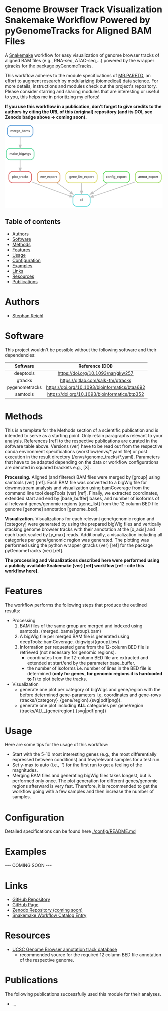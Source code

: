# Genome Browser Track Visualization Snakemake Workflow Powered by pyGenomeTracks for Aligned BAM Files
A [Snakemake](https://snakemake.readthedocs.io/en/stable/) workflow for easy visualization of genome browser tracks of aligned BAM files (e.g., RNA-seq, ATAC-seq,...) powered by the wrapper [gtracks](https://gitlab.com/salk-tm/gtracks) for the package [pyGenomeTracks](https://github.com/deeptools/pyGenomeTracks).

This workflow adheres to the module specifications of [MR.PARETO](https://github.com/epigen/mr.pareto), an effort to augment research by modularizing (biomedical) data science. For more details, instructions and modules check out the project's repository. Please consider starring and sharing modules that are interesting or useful to you, this helps me in prioritizing my efforts!

**If you use this workflow in a publication, don't forget to give credits to the authors by citing the URL of this (original) repository (and its DOI, see Zenodo badge above -> coming soon).**

![Workflow Rulegraph](./workflow/dags/rulegraph.svg)

Table of contents
----------------
  * [Authors](#authors)
  * [Software](#software)
  * [Methods](#methods)
  * [Features](#features)
  * [Usage](#usage)
  * [Configuration](#configuration)
  * [Examples](#examples)
  * [Links](#links)
  * [Resources](#resources)
  * [Publications](#publications)

# Authors
- [Stephan Reichl](https://github.com/sreichl)


# Software
This project wouldn't be possible without the following software and their dependencies:

| Software | Reference (DOI) |
| :---: | :---: |
| deeptools | https://doi.org/10.1093/nar/gkw257 |
| gtracks | https://gitlab.com/salk-tm/gtracks |
| pygenometracks | https://doi.org/10.1093/bioinformatics/btaa692 |
| samtools | https://doi.org/10.1093/bioinformatics/btp352 |


# Methods
This is a template for the Methods section of a scientific publication and is intended to serve as a starting point. Only retain paragraphs relevant to your analysis. References [ref] to the respective publications are curated in the software table above. Versions (ver) have to be read out from the respective conda environment specifications (workflow/envs/\*.yaml file) or post execution in the result directory (/envs/genome_tracks/\*.yaml). Parameters that have to be adapted depending on the data or workflow configurations are denoted in squared brackets e.g., [X].

__Processing.__ Aligned (and filtered) BAM files were merged by [group] using samtools (ver) [ref]. Each BAM file was converted to a bigWig file for dowmnstream analysis and visualization using bamCoverage from the command line tool deepTools (ver) [ref]. Finally, we extracted coordinates, extended start and end by [base_buffer] bases, and number of isoforms of all relevant genes/genomic regions [gene_list] from the 12 column BED file genome [genome] annotation [genome_bed].

__Visualization.__ Visualizations for each relevant gene/genomic region and [category] were generated by using the prepared bigWig files and vertically stacking genome browser tracks with their annotation at the [x_axis] and each track scaled by [y_max] reads. Additionally, a visualization including all categories per gene/genomic region was generated. The plotting was performed using the python wrapper gtracks (ver) [ref] for the package pyGenomeTracks (ver) [ref].


**The processing and visualizations described here were performed using a publicly available Snakemake (ver) [ref] workflow [ref - cite this workflow here].**

# Features
The workflow performs the following steps that produce the outlined results:

- Processing
  1. BAM files of the same group are merged and indexed using samtools. (merged_bams/{group}.bam)
  2. A bigWig file per merged BAM file is generated using deepTools::bamCoverage. (bigwigs/{group}.bw)
  3. Information per requested gene from the 12-column BED file is retrieved (not necessary for genomic regions).
      - coordinates from the 12-column BED file are extracted and extended at start/end by the parameter base_buffer.
      - the number of isoforms i.e. number of lines in the BED file is determined (__only for genes, for genomic regions it is hardcoded to 1__) to plot below the tracks.
- Visualization
  - generate one plot per category of bigWigs and gene/region with the before determined gene-parameters i.e, coordinates and gene-rows (tracks/{category}\_{gene/region}.{svg|pdf|png}).
  - generate one plot including __ALL__ categories per gene/region (tracks/ALL\_{gene/region}.{svg|pdf|png})


# Usage
Here are some tips for the usage of this workflow:
- Start with the 5-10 most interesting genes (e.g., the most differentially expressed between conditions) and few/relevant samples for a test run.
- Set y-max to auto (i.e., '') for the first run to get a feeling of the magnitudes.
- Merging BAM files and generating bigWig files takes longest, but is performed only once. The plot generation for different genes/genomic regions afterward is very fast. Therefore, it is recommended to get the workflow going with a few samples and then increase the number of samples.

# Configuration
Detailed specifications can be found here [./config/README.md](./config/README.md)

# Examples
--- COMING SOON ---

# Links
- [GitHub Repository](https://github.com/epigen/genome_tracks/)
- [GitHub Page](https://epigen.github.io/genome_tracks/)
- [Zenodo Repository (coming soon)]()
- [Snakemake Workflow Catalog Entry](https://snakemake.github.io/snakemake-workflow-catalog?usage=epigen/genome_tracks)

# Resources
- [UCSC Genome Browser annotation track database](https://genome.ucsc.edu/cgi-bin/hgTables)
    - recommended source for the required 12 column BED file annotation of the respective genome.

# Publications
The following publications successfully used this module for their analyses.
- ...
